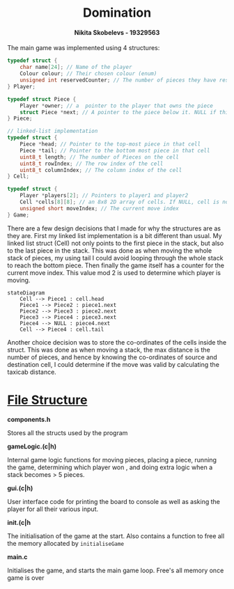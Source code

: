 <h1 align="center">Domination</h1>

<h4 align="center">Nikita Skobelevs - 19329563</h4>

The main game was implemented using 4 structures:

```C
typedef struct {
    char name[24]; // Name of the player
    Colour colour; // Their chosen colour (enum)
    unsigned int reservedCounter; // The number of pieces they have reserved
} Player;

typedef struct Piece {
    Player *owner; // a  pointer to the player that owns the piece
    struct Piece *next; // A pointer to the piece below it. NULL if this is the bottom-most piece
} Piece;

// linked-list implementation
typedef struct {
    Piece *head; // Pointer to the top-most piece in that cell
    Piece *tail; // Pointer to the bottom most piece in that cell
    uint8_t length; // The number of Pieces on the cell
    uint8_t rowIndex; // The row index of the cell
    uint8_t columnIndex; // The column index of the cell
} Cell;

typedef struct {
    Player *players[2]; // Pointers to player1 and player2
    Cell *cells[8][8]; // an 8x8 2D array of cells. If NULL, cell is not a valid position.
    unsigned short moveIndex; // The current move index
} Game;
```

There are a few design decisions that I made for why the structures are as they are. First my linked list implementation is a bit different than usual. My linked list struct (Cell) not only points to the first piece in the stack, but also to the last piece in the stack. This was done as when moving the whole stack of pieces, my using tail I could avoid looping through the whole stack to reach the bottom piece. Then finally the game itself has a counter for the current move index. This value mod 2 is used to determine which player is moving.



```mermaid
stateDiagram
	Cell --> Piece1 : cell.head
	Piece1 --> Piece2 : piece1.next
	Piece2 --> Piece3 : piece2.next
	Piece3 --> Piece4 : piece3.next
	Piece4 --> NULL : piece4.next
	Cell --> Piece4 : cell.tail

```

Another choice decision was to store the co-ordinates of the cells inside the struct. This was done as when moving a stack, the max distance is the number of pieces, and hence by knowing the co-ordinates of source and destination cell, I could determine if the move was valid by calculating the taxicab distance.











# <u>File Structure</u>

**components.h**

Stores all the structs used by the program

**gameLogic.(c|h)**

Internal game logic functions for moving pieces, placing a piece, running the game, determining which player won , and doing extra logic when a stack becomes > 5 pieces.

**gui.(c|h)**

User interface code for printing the board to console as well as asking the player for all their various input.

**init.(c|h**

The initialisation of the game at the start. Also contains a function to free all the memory allocated by `initialiseGame`

**main.c**

Initialises the game, and starts the main game loop. Free's all memory once game is over

